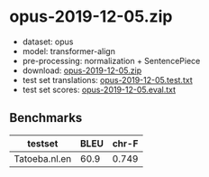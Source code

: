 # opus-2019-12-05.zip

* dataset: opus
* model: transformer-align
* pre-processing: normalization + SentencePiece
* download: [opus-2019-12-05.zip](https://object.pouta.csc.fi/OPUS-MT-models/nl-en/opus-2019-12-05.zip)
* test set translations: [opus-2019-12-05.test.txt](https://object.pouta.csc.fi/OPUS-MT-models/nl-en/opus-2019-12-05.test.txt)
* test set scores: [opus-2019-12-05.eval.txt](https://object.pouta.csc.fi/OPUS-MT-models/nl-en/opus-2019-12-05.eval.txt)

## Benchmarks

| testset               | BLEU  | chr-F |
|-----------------------|-------|-------|
| Tatoeba.nl.en 	| 60.9 	| 0.749 |

